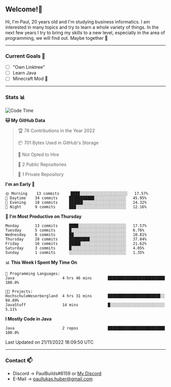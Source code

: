 ## Welcome!👋

Hi, I'm Paul, 20 years old and I'm studying business informatics. I am interested in many topics and try to learn a whole variety of things. In the next few years I try to bring my skills to a new level, especially in the area of programming, we will find out.
Maybe together 🤙

---
### Current Goals 🥅

- [ ] "Own Linktree"
- [ ] Learn Java
- [ ] Minecraft Mod 👀

---
### Stats 📊

<!--START_SECTION:waka-->
![Code Time](http://img.shields.io/badge/Code%20Time-50%20hrs%2029%20mins-blue)

**🐱 My GitHub Data** 

> 🏆 78 Contributions in the Year 2022
 > 
> 📦 701 Bytes Used in GitHub's Storage 
 > 
> 🚫 Not Opted to Hire
 > 
> 📜 2 Public Repositories 
 > 
> 🔑 1 Private Repository 
 > 
**I'm an Early 🐤** 

```text
🌞 Morning    13 commits     ████░░░░░░░░░░░░░░░░░░░░░   17.57% 
🌆 Daytime    34 commits     ███████████░░░░░░░░░░░░░░   45.95% 
🌃 Evening    18 commits     ██████░░░░░░░░░░░░░░░░░░░   24.32% 
🌙 Night      9 commits      ███░░░░░░░░░░░░░░░░░░░░░░   12.16%

```
📅 **I'm Most Productive on Thursday** 

```text
Monday       13 commits     ████░░░░░░░░░░░░░░░░░░░░░   17.57% 
Tuesday      5 commits      █░░░░░░░░░░░░░░░░░░░░░░░░   6.76% 
Wednesday    8 commits      ██░░░░░░░░░░░░░░░░░░░░░░░   10.81% 
Thursday     28 commits     █████████░░░░░░░░░░░░░░░░   37.84% 
Friday       16 commits     █████░░░░░░░░░░░░░░░░░░░░   21.62% 
Saturday     3 commits      █░░░░░░░░░░░░░░░░░░░░░░░░   4.05% 
Sunday       1 commits      ░░░░░░░░░░░░░░░░░░░░░░░░░   1.35%

```


📊 **This Week I Spent My Time On** 

```text
💬 Programming Languages: 
Java                     4 hrs 46 mins       █████████████████████████   100.0%

🐱‍💻 Projects: 
HochschuleWeserbergland  4 hrs 31 mins       ███████████████████████░░   94.89% 
JavaStuff                14 mins             █░░░░░░░░░░░░░░░░░░░░░░░░   5.11%

```

**I Mostly Code in Java** 

```text
Java                     2 repos             █████████████████████████   100.0%

```



 Last Updated on 21/11/2022 18:09:50 UTC
<!--END_SECTION:waka-->

---
### Contact 📫

* Discord -> PaulBuilds#6159 or [My Discord](https://discord.gg/7kq6UnB)
* E-Mail -> paullukas.huber@gmail.com
